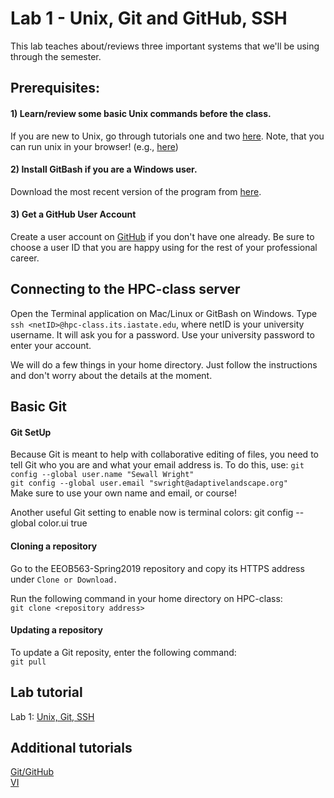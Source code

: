 # Lab 1 - Unix, Git and GitHub, SSH

This lab teaches about/reviews three important systems that we'll be using through the semester.

## Prerequisites:

#### 1) Learn/review some basic Unix commands before the class.  
If you are new to Unix, go through tutorials one and two [here](http://www.ee.surrey.ac.uk/Teaching/Unix/). Note, that you can run unix in your browser! (e.g., [here](https://www.tutorialspoint.com/unix_terminal_online.php)) 

#### 2) Install GitBash if you are a Windows user.
Download the most recent version of the program from [here](https://gitforwindows.org/).

#### 3) Get a GitHub User Account

Create a user account on [GitHub](https://github.com/join) if you don't have one already. Be sure to choose a user ID that you are happy using for the rest of your professional career.

## Connecting to the HPC-class server

Open the Terminal application on Mac/Linux or GitBash on Windows. 
Type `ssh <netID>@hpc-class.its.iastate.edu`, where netID is your university username. It will ask you for a password. Use your university password to enter your account.

We will do a few things in your home directory. Just follow the instructions and don't worry about the details at the moment.

## Basic Git

#### Git SetUp

Because Git is meant to help with collaborative editing of files, 
you need to tell Git who you are and what your email address is. 
To do this, use:
`git config --global user.name "Sewall Wright"`   
`git config --global user.email "swright@adaptivelandscape.org"`  
Make sure to use your own name and email, or course!

Another useful Git setting to enable now is terminal colors:
git config --global color.ui true

#### Cloning a repository

Go to the EEOB563-Spring2019 repository and copy its HTTPS address under `Clone or Download.`

Run the following command in your home directory on HPC-class:  
`git clone <repository address>`

#### Updating a repository

To update a Git reposity, enter the following command:  
`git pull`


## Lab tutorial

Lab 1: [Unix, Git, SSH](Unix.md)

## Additional tutorials

[Git/GitHub](https://isu-molphyl.github.io/EEOB563-Spring2018/computer_labs/lab1/git.pdf)  
[VI](https://isu-molphyl.github.io/EEOB563-Spring2018/computer_labs/lab1/vi_tutorial.pdf)  



